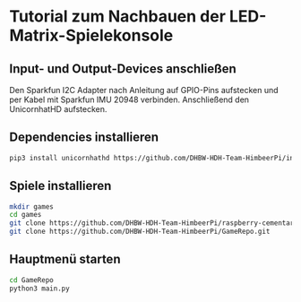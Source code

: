 # Tutorial zum Nachbauen der LED-Matrix-Spielekonsole

## Input- und Output-Devices anschließen
Den Sparkfun I2C Adapter nach Anleitung auf GPIO-Pins aufstecken und per Kabel mit Sparkfun IMU 20948 verbinden. Anschließend den UnicornhatHD aufstecken.

## Dependencies installieren
```bash
pip3 install unicornhathd https://github.com/DHBW-HDH-Team-HimbeerPi/inputFramework/releases/download/latest/input_framework_lars_jaeger-0.0.1-py3-none-any.whl https://github.com/DHBW-HDH-Team-HimbeerPi/outputFramework/releases/download/latest/output_framework_simon_berndt-0.0.1-py3-none-any.whl numpy
```
## Spiele installieren
```bash
mkdir games
cd games
git clone https://github.com/DHBW-HDH-Team-HimbeerPi/raspberry-cementary.git
git clone https://github.com/DHBW-HDH-Team-HimbeerPi/GameRepo.git
```
## Hauptmenü starten
```bash
cd GameRepo
python3 main.py
```
